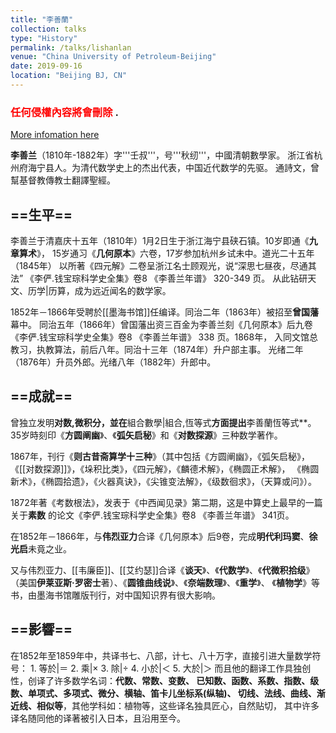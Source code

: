 ```yaml
---
title: "李善蘭"
collection: talks
type: "History"
permalink: /talks/lishanlan
venue: "China University of Petroleum-Beijing"
date: 2019-09-16
location: "Beijing BJ, CN"
---
```


### <span style="color:red"> 任何侵權內容將會刪除 </span>.
[More infomation here](https://www.wikiwand.com/en/Li_Shanlan)

**李善兰**（1810年-1882年）字'''壬叔'''，号'''秋纫'''，中國清朝數學家。
浙江省杭州府海宁县人。为清代数学史上的杰出代表，中国近代数学的先驱。
通詩文，曾幫基督教傳教士翻譯聖經。

==生平==
---------------
李善兰于清嘉庆十五年（1810年）1月2日生于浙江海宁县硖石镇。10岁即通《**九章算术**》，
15岁通习《**几何原本**》六卷，17岁参加杭州乡试未中。道光二十五年（1845年）
以所著《四元解》二卷呈浙江名士顾观光，说“深思七昼夜，尽通其法”
<ref>《李俨.钱宝琮科学史全集》卷8 《李善兰年谱》 320-349 页</ref>。
从此钻研天文、历学|历算，成为远近闻名的数学家。

1852年－1866年受聘於[[墨海书馆]]任编译。同治二年（1863年）被招至**曾国藩**幕中。
同治五年（1866年）曾国藩出资三百金为李善兰刻《几何原本》后九卷<ref>
《李俨.钱宝琮科学史全集》卷8 《李善兰年谱》 338 页</ref>。1868年，
入同文馆总教习，执教算法，前后八年。同治十三年（1874年）升户部主事。
光绪二年（1876年）升员外郎。光绪八年（1882年）升郎中。

==成就==
---------------
曾独立发明**对数,微积分，並在**組合數學|組合,恆等式**方面提出**李善蘭恆等式**。
35岁時刻印《**方圆阐幽**》、《**弧矢启秘**》和《**对数探源**》三种数学著作。

1867年，刊行《**则古昔斋算学十三种**》（其中包括《方圆阐幽》，《弧矢启秘》，
《[[对数探源]]》，《垛积比类》，《四元解》，《麟德术解》，《椭圆正术解》，
《椭圆新术》，《椭圆拾遗》，《火器真诀》，《尖锥变法解》，《级数徊求》，（天算或问》）。

1872年著《考数根法》，发表于《中西闻见录》第二期，这是中算史上最早的一篇关于**素数**
的论文<ref>《李俨.钱宝琮科学史全集》卷8 《李善兰年谱》 341页</ref>。

在1852年－1866年，与**伟烈亚力**合译《几何原本》后9卷，完成**明代利玛窦**、**徐光启**未竟之业。

又与伟烈亚力、[[韦廉臣]]、[[艾约瑟]]合译《**谈天**》、《**代数学**》、《**代微积拾级**》
（美国**伊莱亚斯·罗密士**著）、《**圆锥曲线说**》、《**奈端数理**》、《**重学**》、
《**植物学**》等书，由墨海书馆雕版刊行，对中国知识界有很大影响。

==影響==
---------------

在1852年至1859年中，共译书七、八部，计七、八十万字，直接引进大量数学符号：
	1. 等於|＝
    2. 乘|×
    3. 除|÷
    4. 小於|＜
    5. 大於|＞
 而且他的翻译工作具独创性，创译了许多数学名词：**代数、常数、变数、
 已知数、函数、系数、指数、级数、单项式、多项式、微分、横轴、笛卡儿坐标系(纵轴)、
 切线、法线、曲线、渐近线、相似等**，其他学科如：植物等，这些译名独具匠心，自然贴切，
 其中许多译名随同他的译著被引入日本，且沿用至今。

